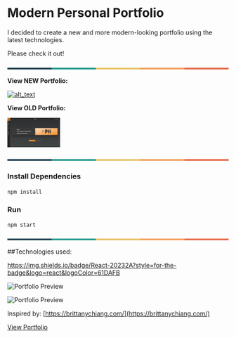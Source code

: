 # Modern Personal Portfolio

I decided to create a new and more modern-looking portfolio using the latest technologies. 

Please check it out!

![This is an image](https://raw.githubusercontent.com/philipHinch/underline/main/underline.png)

**View NEW Portfolio:**

[<img alt="alt_text" width="120px" src="https://raw.githubusercontent.com/philipHinch/modern-portfolio/main/src/assets/previews/modern_portfolio_medium.png" />](https://philiphinchsliff.vercel.app/)

**View OLD Portfolio:**

[<img alt="alt_text" width="120px" src="https://raw.githubusercontent.com/philipHinch/my-portfolio/main/images/assets/preview1orange.png" />](https://philhinchportfolio.netlify.app/)

![This is an image](https://raw.githubusercontent.com/philipHinch/underline/main/underline.png)

### Install Dependencies

```
npm install
```

### Run

```
npm start
```

![This is an image](https://raw.githubusercontent.com/philipHinch/underline/main/underline.png)

##Technologies used:

https://img.shields.io/badge/React-20232A?style=for-the-badge&logo=react&logoColor=61DAFB

![Portfolio Preview](https://raw.githubusercontent.com/philipHinch/modern-portfolio/main/src/assets/previews/modern_portfolio_wide.png)

![Portfolio Preview](https://github.com/philipHinch/modern-portfolio/blob/main/src/assets/previews/modern_portfolio_mobile2.png)

Inspired by: [https://brittanychiang.com/](https://brittanychiang.com/)

[View Portfolio](https://philiphinchsliff.vercel.app/)




